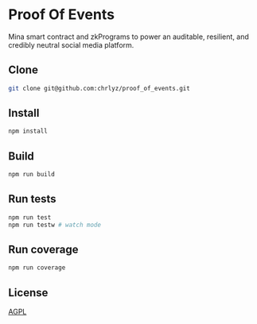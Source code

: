 # Proof Of Events

Mina smart contract and zkPrograms to power an auditable, resilient, and credibly neutral social media platform.

## Clone

```sh
git clone git@github.com:chrlyz/proof_of_events.git
```

## Install

```sh
npm install
```

## Build

```sh
npm run build
```

## Run tests

```sh
npm run test
npm run testw # watch mode
```

## Run coverage

```sh
npm run coverage
```

## License

[AGPL](LICENSE)
